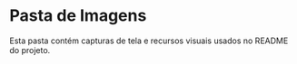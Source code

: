 # Pasta de Imagens
Esta pasta contém capturas de tela e recursos visuais usados no README do projeto.
